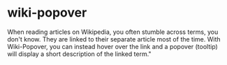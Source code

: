 wiki-popover
============

When reading articles on Wikipedia, you often stumble across terms, you don't know. They are linked to their separate article most of the time. With Wiki-Popover, you can instead hover over the link and a popover (tooltip) will display a short description of the linked term."
